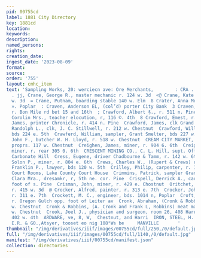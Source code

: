 ```yaml
---
pid: 00755cd
label: 1881 City Directory
key: 1881cd
location: 
keywords: 
description: 
named_persons: 
rights: 
creation_date: 
ingest_date: '2023-08-09'
format: 
source: 
order: '755'
layout: cmhc_item
text: 'Sampling Works, 20: werciecn ave: Ore Merchants,        : CRA . 108 CRO é a
  . jj, Crane, George R., master mechanic r. 124 w. 3d  <@ Crane, Kate Miss, r. 113
  w. 3d  = Crane, Putnam, boarding stable 140 w. Elm  8 Crater, Anna Mres,, r. 608
  ». Poplar  : Craven, Anderson EL, (col’d) porter City Bank  3 Craven, Edward, teanster,
  r. Bon Mile rd bet 15 and 16th  ; Crawford, Albert §., r. 511 n. Pine  & Crawford,
  Corolin Mrs., teacher elocution, r, 116 ©. 4th  8 Crawford, Emest, r. 116 ¢. 4th  Crawford,
  James, printer Chronicle, r. 414 n. Pine  Crawford, James, clk Grand Pacific Hotel  Crawford,
  Randolph L., clk, J. C. Stillwell, r. 212 w. Chestnut  Crawford, William, teamster,
  bds 224 e. 5th  Crawferd, William, sampler, Grant Smelter, bds 227 w. Elm  Crawley,
  John F., butcher W. H. Lloyd, r. 518 w. Chestnut  CREAM CITY MARKET, Ham & Radford,
  proprs. 117 w. Chestnut  Creighen, James, miner, r. 904 6. 6th  Creighton, James,
  miner, r. rear 305 0. 6th  CRESCENT MINING CO., C. L. Hill, supt. Office and mine,
  Carbonate Hill  Cress, Eugene, driver Chadbourne & Tamm, r. 142 w. 6th  "Cress,
  Solon P., miner, r. 804 e. 6th  Crews, Charles W., (Rupert & Crews) r. 820 e. 5th  Crews,
  Franklin P., lawyer, bds 120 w. 5th  Crilley, Philip, carpenter, r. 112 w. 11th  Criminal
  Court Rooms, Lake County Court House  Crimmins, Patrick, sampler Grant Smeltor  Crispell,
  Clara Mra., dresamkr, r, 5th ne. cor. Pine  Crispell, Derrick A., carpenter, r.
  foot of s. Pine  Crisman, John, miner, r. 429 e. Chostnut  Oritchet, Wesley, carpenter,
  r. 415 w. 3d  @ Crocker, Alfred, painter, r. 313 e. 7th  Crocker, John H., miner,
  r. 311 e. 7th  Crockett, M. C., engineer, bds. 1014 n, Poplar  Croft, Fritz, carpenter,
  r. Oregon Gulch opp. foot of Leiter av  Cronk, Abraham, (Cronk & Robbins) r. 231
  w. Chestnut  Cronk & Robbins, (A. Cronk and Frank L, Robbins) meat mar- ket, 118
  w. Chestnut  Crook, Joel J., physician and surgeon, room 26, 408 Harrison ay. vr.
  402 w. 4th  ARDWARE, ve, 8, W,  Chestnut, and Harri  IRON, STEEL, H. M2,  McCARTHY,     Abatlie,
  E.R. & G0.,Atsyer, tooset eo nig 108°Ws be     MANVILLE       '
thumbnail: "/img/derivatives/iiif/images/00755cd/full/250,/0/default.jpg"
full: "/img/derivatives/iiif/images/00755cd/full/1140,/0/default.jpg"
manifest: "/img/derivatives/iiif/00755cd/manifest.json"
collection: directories
---
```

